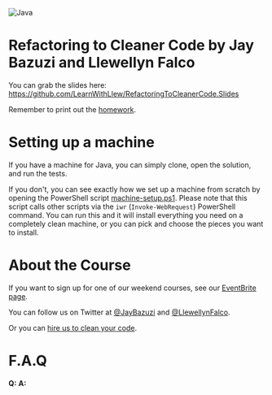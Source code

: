 ![Java](https://github.com/LearnWithLlew/RefactoringToCleanerCode.java/workflows/Runtests/badge.svg)

# Refactoring to Cleaner Code by Jay Bazuzi and Llewellyn Falco

You can grab the slides here: https://github.com/LearnWithLlew/RefactoringToCleanerCode.Slides

Remember to print out the [homework](https://github.com/LearnWithLlew/RefactoringToCleanerCode.Slides/raw/main/Homework%20Printouts.pdf).

# Setting up a machine

If you have a machine for Java, you can simply clone, open the solution, and run the tests.

If you don't, you can see exactly how we set up a machine from scratch by opening the PowerShell script [machine-setup.ps1](machine-setup.ps1). Please note that this script calls other scripts via the `iwr` (`Invoke-WebRequest`) PowerShell command. You can run this and it will install everything you need on a completely clean machine, or you can pick and choose the pieces you want to install.

# About the Course

If you want to sign up for one of our weekend courses, see our [EventBrite page](https://www.eventbrite.com/e/workshop-refactoring-to-cleaner-code-tickets-131743126237).

You can follow us on Twitter at [@JayBazuzi](https://twitter.com/JayBazuzi) and [@LlewellynFalco](https://twitter.com/LlewellynFalco). 

Or you can [hire us to clean your code](https://github.com/LearnWithLlew/RefactoringToCleanerCode.Slides/raw/main/marketing/CodeCleanerForHire.pdf). 

# F.A.Q

**Q:** 
**A:** 